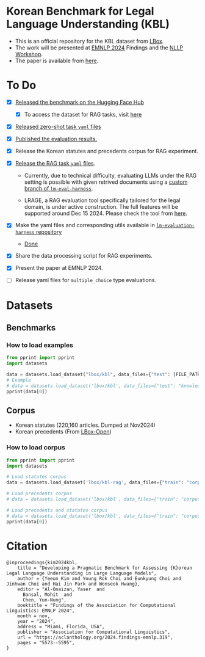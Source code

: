 # Korean Benchmark for Legal Language Understanding (KBL)
- This is an official repository for the KBL dataset from [LBox](https://lbox.kr/v2).
- The work will be presented at [EMNLP 2024](https://2024.emnlp.org/) Findings and the [NLLP Workshop](https://nllpw.org/workshop/).
- The paper is available from [here](https://arxiv.org/abs/2410.08731).

# To Do
- [x] [Released the benchmark on the Hugging Face Hub](https://huggingface.co/datasets/lbox/kbl)
  - [x] To access the dataset for RAG tasks, visit [here](https://huggingface.co/datasets/lbox/kbl-rag)
- [x] [Released zero-shot task `yaml` files](https://github.com/lbox-kr/lm-evaluation-harness-kbl)
- [x] [Published the evaluation results.](https://huggingface.co/datasets/lbox/kbl-emnlp24-evaluation-results/tree/main)
- [x] Release the Korean statutes and precedents corpus for RAG experiment.

- [x] [Release the RAG task `yaml` files](https://huggingface.co/datasets/lbox/kbl).
  - Currently, due to technical difficulty, evaluating LLMs under the RAG setting is possible with given retrived documents using a [custom branch of `lm-eval-harness`](https://github.com/lbox-kr/lm-evaluation-harness-kbl).

  - LRAGE, a RAG evaluation tool specifically tailored for the legal domain, is under active construction. The full features will be supported around Dec 15 2024. Please check the tool from [here](https://github.com/hoorangyee/LRAGE/tree/main).
- [x] Make the yaml files and corresponding utils available in [`lm-evaluation-harness` repository](https://github.com/EleutherAI/lm-evaluation-harness) 
  - [Done](https://github.com/EleutherAI/lm-evaluation-harness/pull/2493#issuecomment-2480736242)
- [x] Share the data processing script for RAG experiments.
- [x] Present the paper at EMNLP 2024.
- [ ] Release yaml files for `multiple_choice` type evaluations.

# Datasets
## Benchmarks
### How to load examples
```python
from pprint import pprint
import datasets

data = datasets.load_dataset("lbox/kbl", data_files={"test": [FILE_PATH]})
# Example
# data = datasets.load_dataset('lbox/kbl', data_files={"test": "knowledge/kbl_legal_concept_qa_v0.1.json"})["test"]
pprint(data[0])

```
## Corpus
- Korean statutes (220,160 articles. Dumped at Nov2024) 
- Korean precedents (From [LBox-Open](https://github.com/lbox-kr/lbox-open))

### How to load corpus
```python
from pprint import pprint
import datasets

# Load statutes corpus
data = datasets.load_dataset('lbox/kbl-rag', data_files={"train": "corpus/statutes.jsonl"})["train"]

# Load precedents corpus
# data = datasets.load_dataset('lbox/kbl', data_files={"train": "corpus/precedents.jsonl"})["train"]

# Load precedents and statutes corpus
# data = datasets.load_dataset('lbox/kbl', data_files={"train": "corpus/precedents_and_statutes.jsonl"})["train"]
pprint(data[0])

```



# Citation
```
@inproceedings{kim2024kbl,
    title = "Developing a Pragmatic Benchmark for Assessing {K}orean Legal Language Understanding in Large Language Models",
    author = {Yeeun Kim and Young Rok Choi and Eunkyung Choi and Jinhwan Choi and Hai Jin Park and Wonseok Hwang},
    editor = "Al-Onaizan, Yaser  and
      Bansal, Mohit  and
      Chen, Yun-Nung",
    booktitle = "Findings of the Association for Computational Linguistics: EMNLP 2024",
    month = nov,
    year = "2024",
    address = "Miami, Florida, USA",
    publisher = "Association for Computational Linguistics",
    url = "https://aclanthology.org/2024.findings-emnlp.319",
    pages = "5573--5595",
}
```

